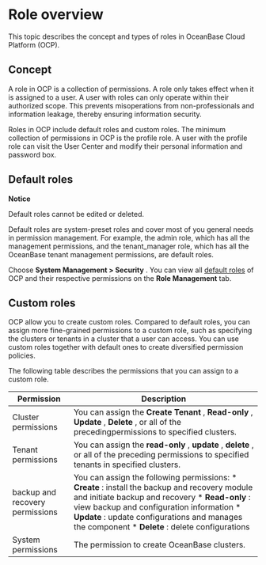 Role overview 
==================================

This topic describes the concept and types of roles in OceanBase Cloud Platform (OCP). 

Concept 
----------------------------

A role in OCP is a collection of permissions. A role only takes effect when it is assigned to a user. A user with roles can only operate within their authorized scope. This prevents misoperations from non-professionals and information leakage, thereby ensuring information security. 

Roles in OCP include default roles and custom roles. The minimum collection of permissions in OCP is the profile role. A user with the profile role can visit the User Center and modify their personal information and password box.

**Default roles** 
--------------------------------------

**Notice**



Default roles cannot be edited or deleted.

Default roles are system-preset roles and cover most of you general needs in permission management. For example, the admin role, which has all the management permissions, and the tenant_manager role, which has all the OceanBase tenant management permissions, are default roles. 

Choose **System Management \> Security** . You can view all [default roles](/en-US/3.ob-cloud-platform/12.appendix/18.ocp-default-roles.md) of OCP and their respective permissions on the **Role Management** tab. 

**Custom roles** 
-------------------------------------

OCP allow you to create custom roles. Compared to default roles, you can assign more fine-grained permissions to a custom role, such as specifying the clusters or tenants in a cluster that a user can access. You can use custom roles together with default ones to create diversified permission policies. 

The following table describes the permissions that you can assign to a custom role. 


|                 **Permission**                  |                                                                                                                                                                                                                                    **Description**                                                                                                                                                                                                                                     |
|-------------------------------------------------|----------------------------------------------------------------------------------------------------------------------------------------------------------------------------------------------------------------------------------------------------------------------------------------------------------------------------------------------------------------------------------------------------------------------------------------------------------------------------------------|
| Cluster permissions                             | You can assign the **Create Tenant** , **Read-only** , **Update** , **Delete** , or all of the precedingpermissions to specified clusters.                                                                                                                                                                                                                                                                                                                                             |
| Tenant permissions                              | You can assign the **read-only** , **update** , **delete** , or all of the preceding permissions to specified tenants in specified clusters.                                                                                                                                                                                                                                                                                                                                           |
| backup and recovery permissions | You can assign the following permissions: * **Create** : install the backup and recovery module and initiate backup and recovery  * **Read-only** : view backup and configuration information  * **Update** : update configurations and manages the component  * **Delete** : delete configurations   |
| System permissions                              | The permission to create OceanBase clusters.                                                                                                                                                                                                                                                                                                                                                                                                                                           |


